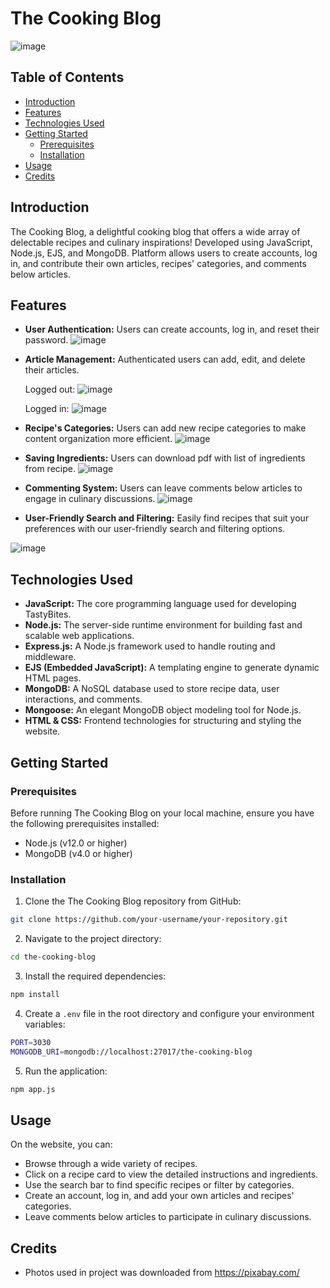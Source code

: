 
# The Cooking Blog

![image](https://github.com/Nbn99/The-Cooking-Blog/assets/109953057/2406403b-ff7b-481b-ac23-ebc732bb3d26)

## Table of Contents

- [Introduction](#introduction)
- [Features](#features)
- [Technologies Used](#technologies-used)
- [Getting Started](#getting-started)
  - [Prerequisites](#prerequisites)
  - [Installation](#installation)
- [Usage](#usage)
- [Credits](#Credits)

## Introduction

The Cooking Blog, a delightful cooking blog that offers a wide array of delectable recipes and culinary inspirations! Developed using JavaScript, Node.js, EJS, and MongoDB. Platform allows users to create accounts, log in, and contribute their own articles, recipes' categories, and comments below articles. 

## Features

- **User Authentication:** Users can create accounts, log in, and reset their password.
![image](https://github.com/Nbn99/The-Cooking-Blog/assets/109953057/0020c624-7cbb-4c77-8f5e-4b5f957e5966)

- **Article Management:** Authenticated users can add, edit, and delete their articles.
  
  Logged out:
  ![image](https://github.com/Nbn99/The-Cooking-Blog/assets/109953057/bca78cc1-3cce-401c-b80e-02055ba527f8)

  Logged in:
  ![image](https://github.com/Nbn99/The-Cooking-Blog/assets/109953057/4a1fb173-9aa3-445e-95dc-5085a64bb6cd)


- **Recipe's Categories:** Users can add new recipe categories to make content organization more efficient.
  ![image](https://github.com/Nbn99/The-Cooking-Blog/assets/109953057/40c36c3b-1170-4338-8025-9afa2b4fcb8a)

- **Saving Ingredients:** Users can download pdf with list of ingredients from recipe.
  ![image](https://github.com/Nbn99/The-Cooking-Blog/assets/109953057/f72111cf-750f-4f90-9d33-579cd8bde552)

- **Commenting System:** Users can leave comments below articles to engage in culinary discussions.
  ![image](https://github.com/Nbn99/The-Cooking-Blog/assets/109953057/dd7bcdc7-c270-4955-8305-aa2ac9df4229)

- **User-Friendly Search and Filtering:** Easily find recipes that suit your preferences with our user-friendly search and filtering options.
  
![image](https://github.com/Nbn99/The-Cooking-Blog/assets/109953057/d02652f2-ee88-4f34-b31b-bfca127a1e49)

## Technologies Used

- **JavaScript:** The core programming language used for developing TastyBites.
- **Node.js:** The server-side runtime environment for building fast and scalable web applications.
- **Express.js:** A Node.js framework used to handle routing and middleware.
- **EJS (Embedded JavaScript):** A templating engine to generate dynamic HTML pages.
- **MongoDB:** A NoSQL database used to store recipe data, user interactions, and comments.
- **Mongoose:** An elegant MongoDB object modeling tool for Node.js.
- **HTML & CSS:** Frontend technologies for structuring and styling the website.

## Getting Started

### Prerequisites

Before running The Cooking Blog on your local machine, ensure you have the following prerequisites installed:

- Node.js (v12.0 or higher)
- MongoDB (v4.0 or higher)

### Installation

1. Clone the The Cooking Blog repository from GitHub:

```bash
git clone https://github.com/your-username/your-repository.git
```

2. Navigate to the project directory:
```bash
cd the-cooking-blog
```
3. Install the required dependencies:
```bash
npm install
```
4. Create a `.env` file in the root directory and configure your environment variables:

```bash
PORT=3030
MONGODB_URI=mongodb://localhost:27017/the-cooking-blog
```
5. Run the application:
```bash
npm app.js
```

## Usage

On the website, you can:

- Browse through a wide variety of recipes.
- Click on a recipe card to view the detailed instructions and ingredients.
- Use the search bar to find specific recipes or filter by categories.
- Create an account, log in, and add your own articles and recipes' categories.
- Leave comments below articles to participate in culinary discussions.


## Credits

- Photos used in project was downloaded from https://pixabay.com/
